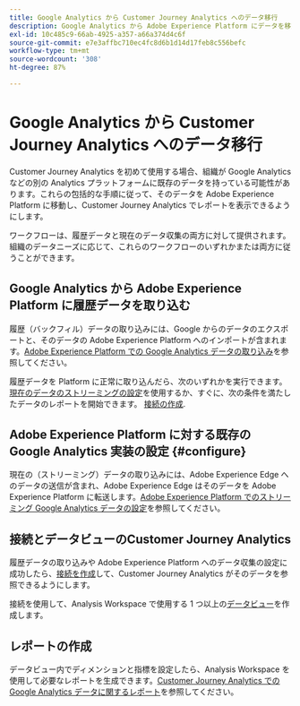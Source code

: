 ```yaml
---
title: Google Analytics から Customer Journey Analytics へのデータ移行
description: Google Analytics から Adobe Experience Platform にデータを移動する方法と Customer Journey Analytics でレポートを表示する方法に関する包括的なワークフローについて説明します。
exl-id: 10c485c9-66ab-4925-a357-a66a374d4c6f
source-git-commit: e7e3affbc710ec4fc8d6b1d14d17feb8c556befc
workflow-type: tm+mt
source-wordcount: '308'
ht-degree: 87%

---
```


# Google Analytics から Customer Journey Analytics へのデータ移行

Customer Journey Analytics を初めて使用する場合、組織が Google Analytics などの別の Analytics プラットフォームに既存のデータを持っている可能性があります。これらの包括的な手順に従って、そのデータを Adobe Experience Platform に移動し、Customer Journey Analytics でレポートを表示できるようにします。

ワークフローは、履歴データと現在のデータ収集の両方に対して提供されます。組織のデータニーズに応じて、これらのワークフローのいずれかまたは両方に従うことができます。

## Google Analytics から Adobe Experience Platform に履歴データを取り込む

履歴（バックフィル）データの取り込みには、Google からのデータのエクスポートと、そのデータの Adobe Experience Platform へのインポートが含まれます。[Adobe Experience Platform での Google Analytics データの取り込み](backfill.md)を参照してください。

履歴データを Platform に正常に取り込んだら、次のいずれかを実行できます。 [現在のデータのストリーミングの設定](streaming.md)を使用するか、すぐに、次の条件を満たしたデータのレポートを開始できます。 [接続の作成](/help/connections/create-connection.md).

## Adobe Experience Platform に対する既存の Google Analytics 実装の設定 {#configure}

現在の（ストリーミング）データの取り込みには、Adobe Experience Edge へのデータの送信が含まれ、Adobe Experience Edge はそのデータを Adobe Experience Platform に転送します。[Adobe Experience Platform でのストリーミング Google Analytics データの設定](streaming.md)を参照してください。

## 接続とデータビューのCustomer Journey Analytics

履歴データの取り込みや Adobe Experience Platform へのデータ収集の設定に成功したら、[接続を作成](/help/connections/create-connection.md)して、Customer Journey Analytics がそのデータを参照できるようにします。

接続を使用して、Analysis Workspace で使用する 1 つ以上の[データビュー](/help/data-views/create-dataview.md)を作成します。

## レポートの作成

データビュー内でディメンションと指標を設定したら、Analysis Workspace を使用して必要なレポートを生成できます。[Customer Journey Analytics での Google Analytics データに関するレポート](report.md)を参照してください。
